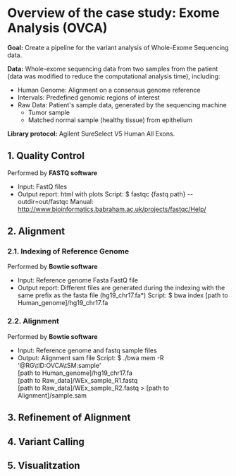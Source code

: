 # Overview of the case study: Exome Analysis (OVCA)

**Goal:** Create a pipeline for the variant analysis of Whole-Exome Sequencing data.

**Data:** Whole-exome sequencing data from two samples from the patient (data was modified to reduce the computational analysis time), including:
* Human Genome: Alignment on a consensus genome reference
* Intervals: Predefined genomic regions of interest
* Raw Data: Patient's sample data, generated by the sequencing machine
    * Tumor sample
    * Matched normal sample (healthy tissue) from epithelium



**Library protocol:** Agilent SureSelect V5 Human All Exons.

## 1. Quality Control
Performed by **FASTQ software**
* Input: FastQ files
* Output report: html with plots
Script: $ fastqc {fastq path} --outdir=out/fastqc
Manual: http://www.bioinformatics.babraham.ac.uk/projects/fastqc/Help/

## 2. Alignment
### 2.1. Indexing of Reference Genome
Performed by **Bowtie software**
* Input: Reference genome Fasta FastQ file
* Output report: Different files are generated during the indexing with the same prefix as the fasta file (hg19_chr17.fa*)
Script: $ bwa index [path to Human_genome]/hg19_chr17.fa

### 2.2. Alignment
Performed by **Bowtie software**
* Input: Reference genome and fastq sample files
* Output: Alignment sam file
Script: $ ./bwa mem -R '@RG\tID:OVCA\tSM:sample' \
[path to Human_genome]/hg19_chr17.fa \
[path to Raw_data]/WEx_sample_R1.fastq \
[path to Raw_data]/WEx_sample_R2.fastq > [path to Alignment]/sample.sam





## 3. Refinement of Alignment

## 4. Variant Calling

## 5. Visualitzation


